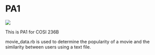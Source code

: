 PA1
===

<a href="https://codeclimate.com/repos/52d983876956801d630131c0/feed"><img src="https://codeclimate.com/repos/52d983876956801d630131c0/badges/71093d561bf69a05b8d7/gpa.png" /></a>

This is PA1 for COSI 236B

movie_data.rb is used to determine the popularity of a movie and the similarity between users using a text file.
